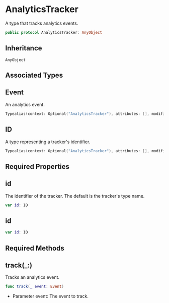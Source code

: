 # AnalyticsTracker

A type that tracks analytics events.

``` swift
public protocol AnalyticsTracker: AnyObject
```

## Inheritance

`AnyObject`

## Associated Types

## Event

An analytics event.

``` swift
Typealias(context: Optional("AnalyticsTracker"), attributes: [], modifiers: [], keyword: "typealias", name: "Event", initializedType: Optional("Analytics.Event<State, Action, ParameterKey>"), genericParameters: [], genericRequirements: [])
```

## ID

A type representing a tracker's identifier.

``` swift
Typealias(context: Optional("AnalyticsTracker"), attributes: [], modifiers: [], keyword: "typealias", name: "ID", initializedType: Optional("String"), genericParameters: [], genericRequirements: [])
```

## Required Properties

## id

The identifier of the tracker. The default is the tracker's type name.

``` swift
var id: ID
```

## id

``` swift
var id: ID
```

## Required Methods

## track(\_:)

Tracks an analytics event.

``` swift
func track(_ event: Event)
```

  - Parameter event: The event to track.
